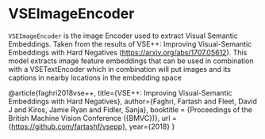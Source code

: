 # VSEImageEncoder

`VSEImageEncoder` is the image Encoder used to extract Visual Semantic Embeddings. Taken from the results of
VSE++: Improving Visual-Semantic Embeddings with Hard Negatives (https://arxiv.org/abs/1707.05612). This model
extracts image feature embeddings that can be used in combination with a VSETextEncoder which in combination will
put images and its captions in nearby locations in the embedding space

@article{faghri2018vse++,
  title={VSE++: Improving Visual-Semantic Embeddings with Hard Negatives},
  author={Faghri, Fartash and Fleet, David J and Kiros, Jamie Ryan and Fidler, Sanja},
  booktitle = {Proceedings of the British Machine Vision Conference ({BMVC})},
  url = {https://github.com/fartashf/vsepp},
  year={2018}
}